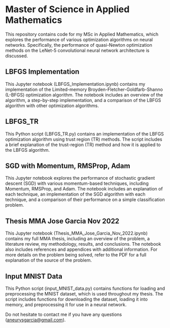 # Master of Science in Applied Mathematics
This repository contains code for my MSc in Applied Mathematics, which explores the performance of various optimization algorithms on neural networks. Specifically, the performance of quasi-Newton optimization methods on the LeNet-5 convolutional neural network architecture is discussed.

## LBFGS Implementation
This Jupyter notebook (LBFGS_Implementation.ipynb) contains my implementation of the Limited-memory Broyden-Fletcher-Goldfarb-Shanno (L-BFGS) optimization algorithm. The notebook includes an overview of the algorithm, a step-by-step implementation, and a comparison of the LBFGS algorithm with other optimization algorithms.

## LBFGS_TR
This Python script (LBFGS_TR.py) contains an implementation of the LBFGS optimization algorithm using trust region (TR) methods. The script includes a brief explanation of the trust-region (TR) method and how it is applied to the LBFGS algorithm.

## SGD with Momentum, RMSProp, Adam
This Jupyter notebook explores the performance of stochastic gradient descent (SGD) with various momentum-based techniques, including Momentum, RMSProp, and Adam. The notebook includes an explanation of each technique, an implementation of the SGD algorithm with each technique, and a comparison of their performance on a simple classification problem.

## Thesis MMA Jose Garcia Nov 2022
This Jupyter notebook (Thesis_MMA_Jose_Garcia_Nov_2022.ipynb) contains my full MMA thesis, including an overview of the problem, a literature review, my methodology, results, and conclusions. The notebook also includes references and appendices with additional information. For more details on the problem being solved, refer to the PDF for a full explanation of the source of the problem. 

## Input MNIST Data
This Python script (input_MNIST_data.py) contains functions for loading and preprocessing the MNIST dataset, which is used throughout my thesis. The script includes functions for downloading the dataset, loading it into memory, and preprocessing it for use in a neural network.

Do not hesitate to contact me if you have any questions (aneurysgarcia@gmail.com).

